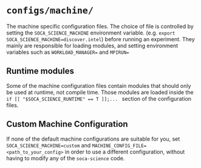 # `configs/machine/`
The machine specific configuration files. The choice of file is controlled by setting the `SOCA_SCIENCE_MACHINE` environment variable. (e.g. `export SOCA_SCIENCE_MACHINE=discover.intel`) before running an experiment. They mainly are responsible for loading modules, and setting environment variables such as `WORKLOAD_MANAGER=` and `MPIRUN=`

## Runtime modules
Some of the machine configuration files contain modules that should only be used
at runtime, not compile time. Those modules are loaded inside the
`if [[ "$SOCA_SCIENCE_RUNTIME" == T ]];... ` section of the configuration files.

## Custom Machine Configuration

If none of the default machine configurations are suitable for you, set `SOCA_SCIENCE_MACHINE=custom` and `MACHINE_CONFIG_FILE=<path_to_your_config>` in order to use a different configuration, without having to modify any of the `soca-science` code.
